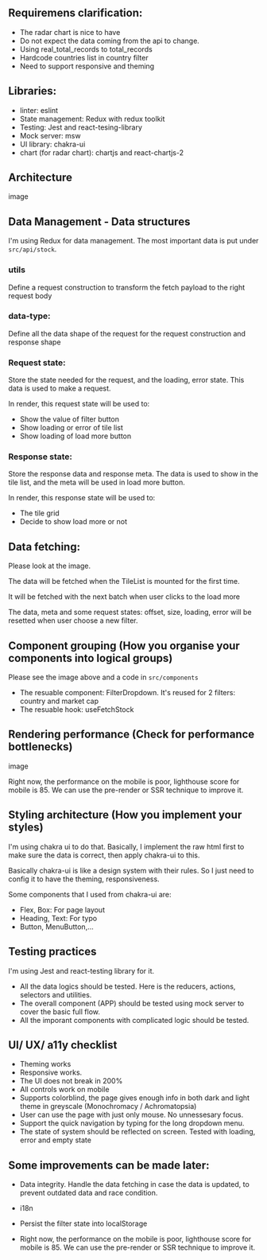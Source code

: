 ## Requiremens clarification:

- The radar chart is nice to have
- Do not expect the data coming from the api to change.
- Using real_total_records to total_records
- Hardcode countries list in country filter
- Need to support responsive and theming

## Libraries:

- linter: eslint
- State management: Redux with redux toolkit
- Testing: Jest and react-tesing-library
- Mock server: msw
- UI library: chakra-ui
- chart (for radar chart): chartjs and react-chartjs-2

## Architecture

image

## Data Management - Data structures

I'm using Redux for data management. The most important data is put under `src/api/stock`.

### utils

Define a request construction to transform the fetch payload to the right request body

### data-type:

Define all the data shape of the request for the request construction and response shape

### Request state:

Store the state needed for the request, and the loading, error state. This data is used to make a request.

In render, this request state will be used to:

- Show the value of filter button
- Show loading or error of tile list
- Show loading of load more button

### Response state:

Store the response data and response meta. The data is used to show in the tile list, and the meta will be used in load more button.

In render, this response state will be used to:

- The tile grid
- Decide to show load more or not

## Data fetching:

Please look at the image.

The data will be fetched when the TileList is mounted for the first time.

It will be fetched with the next batch when user clicks to the load more

The data, meta and some request states: offset, size, loading, error will be resetted when user choose a new filter.

## Component grouping (How you organise your components into logical groups)

Please see the image above and a code in `src/components`

- The resuable component: FilterDropdown. It's reused for 2 filters: country and market cap
- The resuable hook: useFetchStock

## Rendering performance (Check for performance bottlenecks)

image

Right now, the performance on the mobile is poor, lighthouse score for mobile is 85. We can use the pre-render or SSR technique to improve it.

## Styling architecture (How you implement your styles)

I'm using chakra ui to do that. Basically, I implement the raw html first to make sure the data is correct, then apply chakra-ui to this.

Basically chakra-ui is like a design system with their rules. So I just need to config it to have the theming, responsiveness.

Some components that I used from chakra-ui are:

- Flex, Box: For page layout
- Heading, Text: For typo
- Button, MenuButton,...

## Testing practices

I'm using Jest and react-testing library for it.

- All the data logics should be tested. Here is the reducers, actions, selectors and utilities.
- The overall component (APP) should be tested using mock server to cover the basic full flow.
- All the imporant components with complicated logic should be tested.

## UI/ UX/ a11y checklist

- Theming works
- Responsive works.
- The UI does not break in 200%
- All controls work on mobile
- Supports colorblind, the page gives enough info in both dark and light theme in greyscale (Monochromacy / Achromatopsia)
- User can use the page with just only mouse. No unnessesary focus.
- Support the quick navigation by typing for the long dropdown menu.
- The state of system should be reflected on screen. Tested with loading, error and empty state

## Some improvements can be made later:

- Data integrity. Handle the data fetching in case the data is updated, to prevent outdated data and race condition.

- i18n

- Persist the filter state into localStorage

- Right now, the performance on the mobile is poor, lighthouse score for mobile is 85. We can use the pre-render or SSR technique to improve it.
